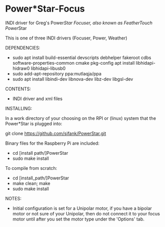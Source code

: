 # Power*Star-Focus
INDI driver for Greg's Power*Star Focuser, also known as FeatherTouch Power*Star

This is one of three INDI drivers (Focuser, Power, Weather)

DEPENDENCIES:

- sudo apt install build-essential devscripts debhelper fakeroot cdbs software-properties-common cmake pkg-config apt install libhidapi-hidraw0 libhidapi-libusb0
- sudo add-apt-repository ppa:mutlaqja/ppa 
- sudo apt install libindi-dev libnova-dev libz-dev libgsl-dev

CONTENTS:
- INDI driver and xml files

INSTALLING:

In a work directory of your choosing on the RPI 
or (linux) system that the Power*Star is plugged into:

git clone https://github.com/sifank/PowerStar.git

Binary files for the Raspberry Pi are included:
- cd [install path/]PowerStar
- sudo make install

To compile from scratch:
- cd [install_path/]PowerStar
- make clean; make
- sudo make install

NOTES:

- Initial configuration is set for a Unipolar motor, if you have a bipolar motor or not sure of your Unipolar, then do not connect it to your focus motor until after you set the motor type under the 'Options' tab.


